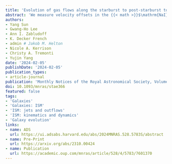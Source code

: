 ```yaml
---
title: 'Evolution of gas flows along the starburst to post-starburst to quiescent galaxy sequence'
abstract: 'We measure velocity offsets in the {{< math >}}$\mathrm{NaI}\lambda\lambda5890,5896${{< /math >}} ({{< math >}}$\mathrm{NaD}${{< /math >}}) interstellar medium absorption lines to track how neutral galactic winds change as their host galaxies evolve. Our sample of {{< math >}}$\sim 80,000${{< /math >}} SDSS spectra at {{< math >}}$0.010 < z < 0.325${{< /math >}} includes starburst, post-starburst, and quiescent galaxies, forming an evolutionary sequence of declining star formation rate (SFR). We detect bulk flows across this sequence, mostly at higher host stellar masses ({{< math >}}$\mathrm{log}_{10}(M_{\ast}/M_{\odot}) > 10${{< /math >}}). Along this sequence, the fraction of outflows decreases ({{< math >}}$76\% \pm 2\%${{< /math >}} per cent to {{< math >}}$65\% \pm 4\%${{< /math >}} to a {{< math >}}$3\sigma${{< /math >}} upper limit of {{< math >}}$34\%${{< /math >}}), and the mean velocity offset changes from outflowing to inflowing ({{< math >}}$-84.6 \pm 5.9\ \mathrm{km/s}${{< /math >}} to {{< math >}}$-71.6 \pm 11.4\ \mathrm{km/s}${{< /math >}} to {{< math >}}$-76.6 \pm 2.3\ \mathrm{km/s}${{< /math >}}). Even within the post-starburst sample, wind speed decreases with time elapsed since the starburst ended. These results reveal that outflows diminish as galaxies age. For post-starbursts, there is evidence for an AGN contribution, especially to the speediest outflows: (1) SFR declines faster in time than outflow velocity, a decoupling arguing against massive stellar feedback; (2) of the few outflows strong enough to escape the interstellar medium ({{< math >}}$9/105${{< /math >}}), three of the four hosts with measured emission lines are Seyfert galaxies. For discy starburst galaxies, however, the trends suggest flows out of the stellar disc plane (with outflow {{< math >}}$1/2-\mathrm{opening\ angle} > 45^{\circ}${{< /math >}}) instead of from the nucleus: the wind velocity decreases as the disc becomes more edge-on, and the outflow fraction, constant at {{< math >}}$\sim 90\%${{< /math >}} for disc inclinations {{< math >}}$i < 45^{\circ}${{< /math >}}, steadily decreases from {{< math >}}$\sim 90\%${{< /math >}} per cent to {{< math >}}$\sim 20\%${{< /math >}} for {{< math >}}$i > 45^{\circ}${{< /math >}}.'
authors:
- Yang Sun
- Gwang-Ho Lee
- Ann I. Zabludoff
- K. Decker French
- admin # Jakob M. Helton
- Nicole A. Kerrison
- Christy A. Tremonti
- Yujin Yang
date: '2024-02-05'
publishDate: '2024-02-05'
publication_types:
- article-journal
publication: 'Monthly Notices of the Royal Astronomical Society, Volume 528, Issue 4, pages 5783-5803'
doi: 10.1093/mnras/stae366
featured: false
tags:
- 'Galaxies'
- 'Galaxies: ISM'
- 'ISM: jets and outflows'
- 'ISM: kinematics and dynamics'
- 'Galaxy evolution'
links:
- name: ADS
  url: https://ui.adsabs.harvard.edu/abs/2024MNRAS.528.5783S/abstract
- name: Pre-Print
  url: https://arxiv.org/abs/2310.00424
- name: Publication
  url: https://academic.oup.com/mnras/article/528/4/5783/7601370
---
```

